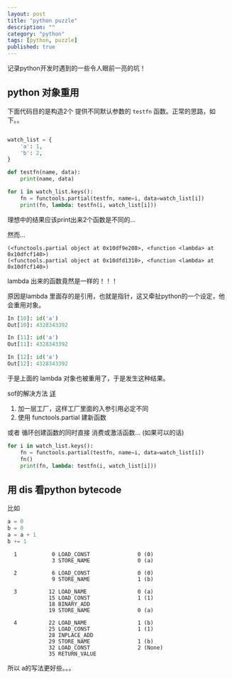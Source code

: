 ```yaml
---
layout: post
title: "python puzzle"
description: ""
category: "python"
tags: [python, puzzle]
published: true
---
```


记录python开发时遇到的一些令人眼前一亮的坑！

## python 对象重用

下面代码目的是构造2个 提供不同默认参数的 `testfn` 函数。正常的思路，如下。。

```python

watch_list = {
    'a': 1,
    'b': 2,
}

def testfn(name, data):
    print(name, data)

for i in watch_list.keys():
    fn = functools.partial(testfn, name=i, data=watch_list[i])
    print(fn, lambda: testfn(i, watch_list[i]))
```

理想中的结果应该print出来2个函数是不同的...

然而...

```
(<functools.partial object at 0x10df9e208>, <function <lambda> at 0x10dfcf140>)
(<functools.partial object at 0x10dfd1310>, <function <lambda> at 0x10dfcf140>)
```

lambda 出来的函数竟然是一样的！！！

原因是lambda 里面存的是引用，也就是指针，这又牵扯python的一个设定，他会重用对象。

```python
In [10]: id('a')
Out[10]: 4328343392

In [11]: id('a')
Out[11]: 4328343392

In [12]: id('a')
Out[12]: 4328343392
```

于是上面的 lambda 对象也被重用了，于是发生这种结果。

sof的解决方法 [详](http://stackoverflow.com/questions/938429/scope-of-python-lambda-functions-and-their-parameters)

1. 加一层工厂，这样工厂里面的入参引用必定不同
2. 使用 functools.partial 建新函数

或者 循环创建函数的同时直接 消费或激活函数... (如果可以的话)

```python
for i in watch_list.keys():
    fn = functools.partial(testfn, name=i, data=watch_list[i])
    fn()
    print(fn, lambda: testfn(i, watch_list[i]))
```


## 用 dis 看python bytecode

比如

```py
a = 0
b = 0
a = a + 1
b += 1
```

```
  1           0 LOAD_CONST               0 (0)
              3 STORE_NAME               0 (a)

  2           6 LOAD_CONST               0 (0)
              9 STORE_NAME               1 (b)

  3          12 LOAD_NAME                0 (a)
             15 LOAD_CONST               1 (1)
             18 BINARY_ADD
             19 STORE_NAME               0 (a)

  4          22 LOAD_NAME                1 (b)
             25 LOAD_CONST               1 (1)
             28 INPLACE_ADD
             29 STORE_NAME               1 (b)
             32 LOAD_CONST               2 (None)
             35 RETURN_VALUE
```

所以 a的写法更好些。。。


